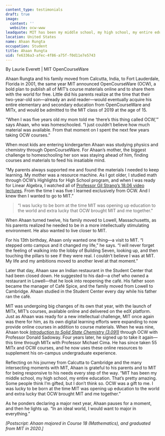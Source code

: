 ```yaml
---
content_type: testimonials
draft: true
image:
  content: ''
  website: ocw-www
leadquote: MIT has been my middle school, my high school, my entire education.
location: United States
name: Ahaan Rungta
occupation: Student
title: Ahaan Rungta
uid: fe6336a3-afec-4f86-a75f-f0d11e7e5743
---
```

By Laurie Everett | MIT OpenCourseWare

Ahaan Rungta and his family moved from Calcutta, India, to Fort Lauderdale, Florida in 2001, the same year MIT announced OpenCourseWare (OCW), a bold plan to publish all of MIT’s course materials online and to share them with the world for free. Little did his parents realize at the time that their two-year-old son—already an avid reader—would eventually acquire his entire elementary and secondary education from OpenCourseWare and MITx, and would be admitted to the MIT class of 2019 at the age of 15.

“When I was five years old my mom told me ‘there’s this thing called OCW,’” says Ahaan, who was homeschooled. “I just couldn’t believe how much material was available. From that moment on I spent the next few years taking OCW courses.”

When most kids are entering kindergarten Ahaan was studying physics and chemistry through OpenCourseWare. For Ahaan’s mother, the biggest challenge to homeschooling her son was staying ahead of him, finding courses and materials to feed his insatiable mind.

“My parents always supported me and found the materials I needed to keep learning. My mother was a resource machine. As I got older, I studied math through OCW’s Highlights for High School program, and when I was ready for Linear Algebra, I watched all of [Professor Gil Strang’s 18.06 video lectures](https://ocwnext.odl.mit.edu/courses/18-06sc-linear-algebra-fall-2011/). From the time I was five I learned exclusively from OCW. And I knew then I wanted to go to MIT.”

> “I was lucky to be born at the time MIT was opening up education to the world and extra lucky that OCW brought MIT and me together."

When Ahaan turned twelve, his family moved to Lowell, Massachusetts, as his parents realized he needed to be in a more intellectually stimulating environment. He also wanted to live closer to MIT.

For his 13th birthday, Ahaan only wanted one thing—a visit to MIT. “I stepped onto campus and it changed my life,” he says. “I will never forget the feeling of walking into the lobby of Building Seven, looking up, and then touching the pillars to see if they were real. I couldn’t believe I was at MIT. My life and my ambitions moved to another level at that moment.”

Later that day, Ahaan saw an Indian restaurant in the Student Center that had been closed down. He suggested to his dad—a chef who owned a restaurant in Lowell—that he look into reopening the café. His father soon became the manager of Café Spice, and the family moved from Lowell to Cambridge. Ahaan studied in the Student Center every day while his father ran the café.

MIT was undergoing big changes of its own that year, with the launch of MITx, MIT’s courses, available online and delivered on the edX platform. Just as Ahaan was ready for a new intellectual challenge, MIT once again was there for him, as its own digital learning efforts were expanding to now provide online courses in addition to course materials. When he was nine, Ahaan took [*Introduction to Solid State Chemistry (3.091)*](https://ocwnext.odl.mit.edu/courses/3-091sc-introduction-to-solid-state-chemistry-fall-2010/) through OCW with Professor Donald Sadoway. Four years later, he signed up to take it again— this time through MITx with Professor Michael Cima. He has since taken 55 MITx and OCW courses, and he now uses these online resources to supplement his on-campus undergraduate experience.

Reflecting on his journey from Calcutta to Cambridge and the many intersecting moments with MIT, Ahaan is grateful to his parents and to MIT for being responsive to his needs every step of the way. “MIT has been my middle school, my high school, my entire education. That’s pretty amazing. Some people think I’m gifted, but I don’t think so. OCW was a gift to me. I was lucky to be born at the time MIT was opening up education to the world and extra lucky that OCW brought MIT and me together.”

As he ponders declaring a major next year, Ahaan pauses for a moment, and then he lights up. “In an ideal world, I would want to major in everything.”

*\[Postscript: Ahaan majored in Course 18 (Mathematics), and graduated from MIT in 2020.\]*